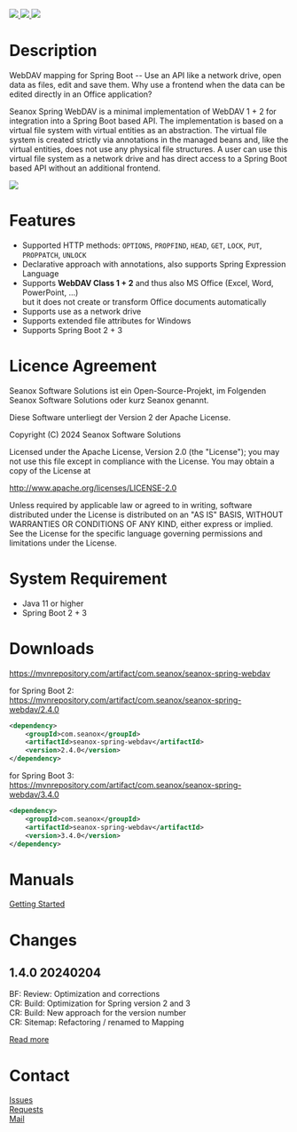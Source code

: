 <p>
  <a href="https://github.com/seanox/spring-webdav/pulls"
      title="Development is waiting for new issues / requests / ideas">
    <img src="https://img.shields.io/badge/development-passive-blue?style=for-the-badge">
  </a>
  <a href="https://github.com/seanox/spring-webdav/issues">
    <img src="https://img.shields.io/badge/maintenance-active-green?style=for-the-badge">
  </a>
  <a href="http://seanox.de/contact">
    <img src="https://img.shields.io/badge/support-active-green?style=for-the-badge">
  </a>
</p>


# Description
WebDAV mapping for Spring Boot -- Use an API like a network drive, open data as
files, edit and save them. Why use a frontend when the data can be edited
directly in an Office application?

Seanox Spring WebDAV is a minimal implementation of WebDAV 1 + 2 for
integration into a Spring Boot based API. The implementation is based on a
virtual file system with virtual entities as an abstraction. The virtual file
system is created strictly via annotations in the managed beans and, like the
virtual entities, does not use any physical file structures. A user can use this
virtual file system as a network drive and has direct access to a Spring Boot
based API without an additional frontend.

<img src="https://github.com/seanox/spring-webdav/blob/master/manual/animation.gif?raw=true"/>


# Features
- Supported HTTP methods: `OPTIONS`, `PROPFIND`, `HEAD`, `GET`, `LOCK`, `PUT`,
  `PROPPATCH`, `UNLOCK`
- Declarative approach with annotations, also supports Spring Expression Language  
- Supports __WebDAV Class 1 + 2__ and thus also MS Office (Excel, Word, PowerPoint, ...)  
  but it does not create or transform Office documents automatically
- Supports use as a network drive
- Supports extended file attributes for Windows
- Supports Spring Boot 2 + 3


# Licence Agreement
Seanox Software Solutions ist ein Open-Source-Projekt, im Folgenden
Seanox Software Solutions oder kurz Seanox genannt.

Diese Software unterliegt der Version 2 der Apache License.

Copyright (C) 2024 Seanox Software Solutions

Licensed under the Apache License, Version 2.0 (the "License"); you may not use
this file except in compliance with the License. You may obtain a copy of the
License at

http://www.apache.org/licenses/LICENSE-2.0

Unless required by applicable law or agreed to in writing, software distributed
under the License is distributed on an "AS IS" BASIS, WITHOUT WARRANTIES OR
CONDITIONS OF ANY KIND, either express or implied. See the License for the
specific language governing permissions and limitations under the License.


# System Requirement
- Java 11 or higher
- Spring Boot 2 + 3


# Downloads
https://mvnrepository.com/artifact/com.seanox/seanox-spring-webdav

for Spring Boot 2:  
https://mvnrepository.com/artifact/com.seanox/seanox-spring-webdav/2.4.0

```xml
<dependency>
    <groupId>com.seanox</groupId>
    <artifactId>seanox-spring-webdav</artifactId>
    <version>2.4.0</version>
</dependency>
```

for Spring Boot 3:  
https://mvnrepository.com/artifact/com.seanox/seanox-spring-webdav/3.4.0

```xml
<dependency>
    <groupId>com.seanox</groupId>
    <artifactId>seanox-spring-webdav</artifactId>
    <version>3.4.0</version>
</dependency>
```

# Manuals
[Getting Started](https://github.com/seanox/spring-webdav/blob/master/manual/getting-started.md)

# Changes 
## 1.4.0 20240204  
BF: Review: Optimization and corrections  
CR: Build: Optimization for Spring version 2 and 3  
CR: Build: New approach for the version number  
CR: Sitemap: Refactoring / renamed to Mapping  

[Read more](https://raw.githubusercontent.com/seanox/spring-webdav/master/CHANGES)


# Contact
[Issues](https://github.com/seanox/spring-webdav/issues)  
[Requests](https://github.com/seanox/spring-webdav/pulls)  
[Mail](http://seanox.de/contact)
